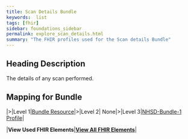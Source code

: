 ```yaml
---
title: Scan Details Bundle
keywords:  list
tags: [fhir]
sidebar: foundations_sidebar
permalink: explore_scan_details.html
summary: "The FHIR profiles used for the Scan details Bundle"
---
```


## Heading Description ##
The details of any scan performed.

## Mapping for Bundle ##

|>|Level 1|[Bundle Resource](http://hl7.org/fhir/stu3/bundle.html)|>|Level 2| None|>|Level 3|[NHSD-Bundle-1 Profile](http://xxx)|


|**View Used FHIR Elements**|**[View All FHIR Elements](explore_scan_details_all.html#mapping-for-bundle)**|

